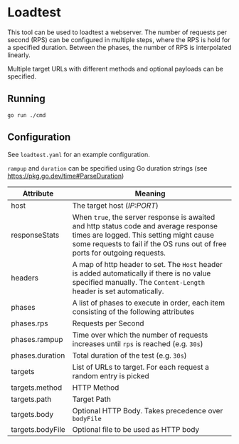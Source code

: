 # Loadtest

This tool can be used to loadtest a webserver.
The number of requests per second (RPS) can be configured in multiple steps, where the RPS is hold for a specified duration.
Between the phases, the number of RPS is interpolated linearly.

Multiple target URLs with different methods and optional payloads can be specified.

## Running

```shell
go run ./cmd
```

## Configuration

See `loadtest.yaml` for an example configuration.

`rampup` and `duration` can be specified using Go duration strings (see https://pkg.go.dev/time#ParseDuration)

| Attribute        | Meaning                                                                                                                                                                                                        |
|------------------|----------------------------------------------------------------------------------------------------------------------------------------------------------------------------------------------------------------|
| host             | The target host (_IP:PORT_)                                                                                                                                                                                    |
| responseStats    | When `true`, the server response is awaited and http status code and average response times are logged. This setting might cause some requests to fail if the OS runs out of free ports for outgoing requests. |
| headers          | A map of http header to set. The `Host` header is added automatically if there is no value specified manually. The `Content-Length` header is set automatically.                                               |
| phases           | A list of phases to execute in order, each item consisting of the following attributes                                                                                                                         |
| phases.rps       | Requests per Second                                                                                                                                                                                            |
| phases.rampup    | Time over which the number of requests increases until `rps` is reached (e.g. `30s`)                                                                                                                           |
| phases.duration  | Total duration of the test (e.g. `30s`)                                                                                                                                                                        |
| targets          | List of URLs to target. For each request a random entry is picked                                                                                                                                              |
| targets.method   | HTTP Method                                                                                                                                                                                                    |
| targets.path     | Target Path                                                                                                                                                                                                    |
| targets.body     | Optional HTTP Body. Takes precedence over `bodyFile`                                                                                                                                                           |
| targets.bodyFile | Optional file to be used as HTTP body                                                                                                                                                                          |